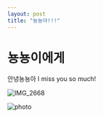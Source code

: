 ```yaml
---
layout: post
title: "뇽뇽아!!!"
---
```


# 뇽뇽이에게

안녕뇽뇽아
I miss you so much!

![IMG_2668](../images/2023-07-09-뇽뇽이에게/IMG_2668.jpeg)

![photo](../images/2023-07-09-뇽뇽이에게/photo.png)

